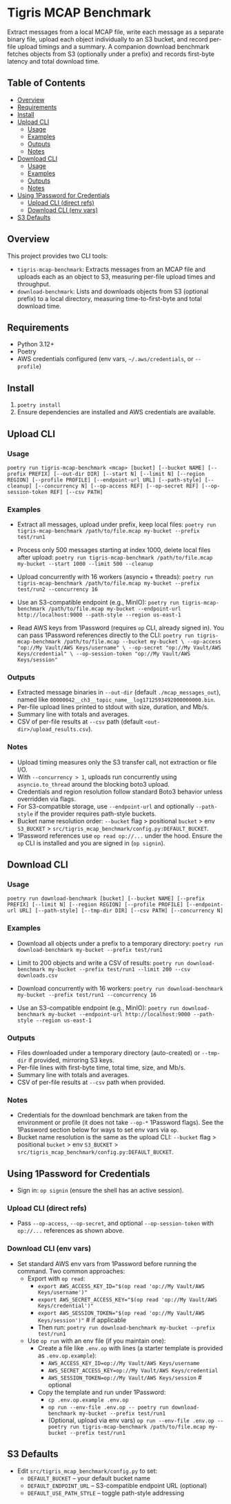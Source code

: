 # Tigris MCAP Benchmark

Extract messages from a local MCAP file, write each message as a separate binary file, upload each object individually to an S3 bucket, and record per-file upload timings and a summary. A companion download benchmark fetches objects from S3 (optionally under a prefix) and records first-byte latency and total download time.

## Table of Contents
- [Overview](#overview)
- [Requirements](#requirements)
- [Install](#install)
- [Upload CLI](#upload-cli)
  - [Usage](#usage)
  - [Examples](#examples)
  - [Outputs](#outputs)
  - [Notes](#notes)
- [Download CLI](#download-cli)
  - [Usage](#usage-1)
  - [Examples](#examples-1)
  - [Outputs](#outputs-1)
  - [Notes](#notes-1)
- [Using 1Password for Credentials](#using-1password-for-credentials)
  - [Upload CLI (direct refs)](#upload-cli-direct-refs)
  - [Download CLI (env vars)](#download-cli-env-vars)
- [S3 Defaults](#s3-defaults)

## Overview
This project provides two CLI tools:
- `tigris-mcap-benchmark`: Extracts messages from an MCAP file and uploads each as an object to S3, measuring per-file upload times and throughput.
- `download-benchmark`: Lists and downloads objects from S3 (optional prefix) to a local directory, measuring time-to-first-byte and total download time.

## Requirements
- Python 3.12+
- Poetry
- AWS credentials configured (env vars, `~/.aws/credentials`, or `--profile`)

## Install
1. `poetry install`
2. Ensure dependencies are installed and AWS credentials are available.

## Upload CLI

### Usage
`poetry run tigris-mcap-benchmark <mcap> [bucket] [--bucket NAME] [--prefix PREFIX] [--out-dir DIR] [--start N] [--limit N] [--region REGION] [--profile PROFILE] [--endpoint-url URL] [--path-style] [--cleanup] [--concurrency N] [--op-access REF] [--op-secret REF] [--op-session-token REF] [--csv PATH]`

### Examples
- Extract all messages, upload under prefix, keep local files:
  `poetry run tigris-mcap-benchmark /path/to/file.mcap my-bucket --prefix test/run1`

- Process only 500 messages starting at index 1000, delete local files after upload:
  `poetry run tigris-mcap-benchmark /path/to/file.mcap my-bucket --start 1000 --limit 500 --cleanup`

- Upload concurrently with 16 workers (asyncio + threads):
  `poetry run tigris-mcap-benchmark /path/to/file.mcap my-bucket --prefix test/run2 --concurrency 16`

- Use an S3-compatible endpoint (e.g., MinIO):
  `poetry run tigris-mcap-benchmark /path/to/file.mcap my-bucket --endpoint-url http://localhost:9000 --path-style --region us-east-1`

- Read AWS keys from 1Password (requires `op` CLI, already signed in). You can pass 1Password references directly to the CLI:
  `poetry run tigris-mcap-benchmark /path/to/file.mcap --bucket my-bucket \
    --op-access "op://My Vault/AWS Keys/username" \
    --op-secret "op://My Vault/AWS Keys/credential" \
    --op-session-token "op://My Vault/AWS Keys/session"`

### Outputs
- Extracted message binaries in `--out-dir` (default `./mcap_messages_out`), named like `00000042__ch3__topic_name__log1712593492000000000.bin`.
- Per-file upload lines printed to stdout with size, duration, and Mb/s.
- Summary line with totals and averages.
- CSV of per-file results at `--csv` path (default `<out-dir>/upload_results.csv`).

### Notes
- Upload timing measures only the S3 transfer call, not extraction or file I/O.
- With `--concurrency > 1`, uploads run concurrently using `asyncio.to_thread` around the blocking boto3 upload.
- Credentials and region resolution follow standard Boto3 behavior unless overridden via flags.
- For S3-compatible storage, use `--endpoint-url` and optionally `--path-style` if the provider requires path-style buckets.
- Bucket name resolution order: `--bucket` flag > positional `bucket` > env `S3_BUCKET` > `src/tigris_mcap_benchmark/config.py:DEFAULT_BUCKET`.
- 1Password references use `op read op://...` under the hood. Ensure the `op` CLI is installed and you are signed in (`op signin`).

## Download CLI

### Usage
`poetry run download-benchmark [bucket] [--bucket NAME] [--prefix PREFIX] [--limit N] [--region REGION] [--profile PROFILE] [--endpoint-url URL] [--path-style] [--tmp-dir DIR] [--csv PATH] [--concurrency N]`

### Examples
- Download all objects under a prefix to a temporary directory:
  `poetry run download-benchmark my-bucket --prefix test/run1`

- Limit to 200 objects and write a CSV of results:
  `poetry run download-benchmark my-bucket --prefix test/run1 --limit 200 --csv downloads.csv`

- Download concurrently with 16 workers:
  `poetry run download-benchmark my-bucket --prefix test/run1 --concurrency 16`

- Use an S3-compatible endpoint (e.g., MinIO):
  `poetry run download-benchmark my-bucket --endpoint-url http://localhost:9000 --path-style --region us-east-1`

### Outputs
- Files downloaded under a temporary directory (auto-created) or `--tmp-dir` if provided, mirroring S3 keys.
- Per-file lines with first-byte time, total time, size, and Mb/s.
- Summary line with totals and averages.
- CSV of per-file results at `--csv` path when provided.

### Notes
- Credentials for the download benchmark are taken from the environment or profile (it does not take `--op-*` 1Password flags). See the 1Password section below for ways to set env vars via `op`.
- Bucket name resolution is the same as the upload CLI: `--bucket` flag > positional `bucket` > env `S3_BUCKET` > `src/tigris_mcap_benchmark/config.py:DEFAULT_BUCKET`.

## Using 1Password for Credentials
- Sign in: `op signin` (ensure the shell has an active session).

### Upload CLI (direct refs)
- Pass `--op-access`, `--op-secret`, and optional `--op-session-token` with `op://...` references as shown above.

### Download CLI (env vars)
- Set standard AWS env vars from 1Password before running the command. Two common approaches:
  - Export with `op read`:
    - `export AWS_ACCESS_KEY_ID="$(op read 'op://My Vault/AWS Keys/username')"`
    - `export AWS_SECRET_ACCESS_KEY="$(op read 'op://My Vault/AWS Keys/credential')"`
    - `export AWS_SESSION_TOKEN="$(op read 'op://My Vault/AWS Keys/session')"`  # if applicable
    - Then run: `poetry run download-benchmark my-bucket --prefix test/run1`
  - Use `op run` with an env file (if you maintain one):
    - Create a file like `.env.op` with lines (a starter template is provided as `.env.op.example`):
      - `AWS_ACCESS_KEY_ID=op://My Vault/AWS Keys/username`
      - `AWS_SECRET_ACCESS_KEY=op://My Vault/AWS Keys/credential`
      - `AWS_SESSION_TOKEN=op://My Vault/AWS Keys/session`  # optional
    - Copy the template and run under 1Password:
      - `cp .env.op.example .env.op`
      - `op run --env-file .env.op -- poetry run download-benchmark my-bucket --prefix test/run1`
      - (Optional, upload via env vars) `op run --env-file .env.op -- poetry run tigris-mcap-benchmark /path/to/file.mcap my-bucket --prefix test/run1`

## S3 Defaults
- Edit `src/tigris_mcap_benchmark/config.py` to set:
  - `DEFAULT_BUCKET` – your default bucket name
  - `DEFAULT_ENDPOINT_URL` – S3-compatible endpoint URL (optional)
  - `DEFAULT_USE_PATH_STYLE` – toggle path-style addressing
